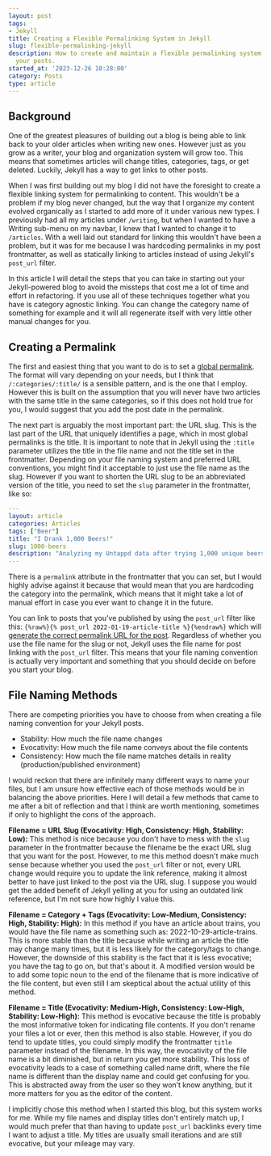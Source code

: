 ```yaml
---
layout: post
tags:
- Jekyll
title: Creating a Flexible Permalinking System in Jekyll
slug: flexible-permalinking-jekyll
description: How to create and maintain a flexible permalinking system in Jekyll for
  your posts.
started_at: '2023-12-26 10:28:00'
category: Posts
type: article
---
```


## Background

One of the greatest pleasures of building out a blog is being able to link back to your older articles when writing new ones. However just as you grow as a writer, your blog and organization system will grow too. This means that sometimes articles will change titles, categories, tags, or get deleted. Luckily, Jekyll has a way to get links to other posts. 

When I was first building out my blog I did not have the foresight to create a flexible linking system for permalinking to content. This wouldn't be a problem if my blog never changed, but the way that I organize my content evolved organically as I started to add more of it under various new types. I previously had all my articles under `/writing`, but when I wanted to have a Writing sub-menu on my navbar, I knew that I wanted to change it to `/articles`. With a well laid out standard for linking this wouldn't have been a problem, but it was for me because I was hardcoding permalinks in my post frontmatter, as well as statically linking to articles instead of using Jekyll's `post_url` filter.

In this article I will detail the steps that you can take in starting out your Jekyll-powered blog to avoid the missteps that cost me a lot of time and effort in refactoring. If you use all of these techniques together what you have is category agnostic linking. You can change the category name of something for example and it will all regenerate itself with very little other manual changes for you.

## Creating a Permalink

The first and easiest thing that you want to do is to set a [global permalink](https://jekyllrb.com/docs/permalinks/#global). The format will vary depending on your needs, but I think that `/:categories/:title/` is a sensible pattern, and is the one that I employ. However this is built on the assumption that you will never have two articles with the same title in the same categories, so if this does not hold true for you, I would suggest that you add the post date in the permalink.

The next part is arguably the most important part: the URL slug. This is the last part of the URL that uniquely identifies a page, which in most global permalinks is the title. It is important to note that in Jekyll using the `:title` parameter utilizes the title in the file name and not the title set in the frontmatter. Depending on your file naming system and preferred URL conventions, you might find it acceptable to just use the file name as the slug. However if you want to shorten the URL slug to be an abbreviated version of the title, you need to set the `slug` parameter in the frontmatter, like so:

```yaml
---
layout: article
categories: Articles
tags: ["Beer"]
title: "I Drank 1,000 Beers!"
slug: 1000-beers
description: "Analyzing my Untappd data after trying 1,000 unique beers."
---
```

There is a `permalink` attribute in the frontmatter that you can set, but I would highly advise against it because that would mean that you are hardcoding the category into the permalink, which means that it might take a lot of manual effort in case you ever want to change it in the future.

You can link to posts that you’ve published by using the `post_url` filter like this: `{%raw%}{% post_url 2022-01-19-article-title %}{%endraw%}` which will [generate the correct permalink URL for the post](https://jekyllrb.com/docs/liquid/tags/#linking-to-posts). Regardless of whether you use the file name for the slug or not, Jekyll uses the file name for post linking with the `post_url` filter. This means that your file naming convention is actually very important and something that you should decide on before you start your blog.

## File Naming Methods

There are competing priorities you have to choose from when creating a file naming convention for your Jekyll posts.
* Stability: How much the file name changes
* Evocativity: How much the file name conveys about the file contents
* Consistency: How much the file name matches details in reality (production/published environment)

I would reckon that there are infinitely many different ways to name your files, but I am unsure how effective each of those methods would be in balancing the above priorities. Here I will detail a few methods that came to me after a bit of reflection and that I think are worth mentioning, sometimes if only to highlight the cons of the approach.

**Filename = URL Slug (Evocativity: High, Consistency: High, Stability: Low):** This method is nice because you don't have to mess with the `slug` parameter in the frontmatter because the filename be the exact URL slug that you want for the post. However, to me this method doesn't make much sense because whether you used the `post_url` filter or not, every URL change would require you to update the link reference, making it almost better to have just linked to the post via the URL slug. I suppose you would get the added benefit of Jekyll yelling at you for using an outdated link reference, but I'm not sure how highly I value this.

**Filename = Category + Tags (Evocativity: Low-Medium, Consistency: High, Stability: High):** In this method if you have an article  about trains, you would have the file name as something such as: 2022-10-29-article-trains. This is more stable than the title because while writing an article the title may change many times, but it is less likely for the category/tags to change. However, the downside of this stability is the fact that it is less evocative; you have the tag to go on, but that's about it. A modified version would be to add some topic noun to the end of the filename that is more indicative of the file content, but even still I am skeptical about the actual utility of this method.

**Filename = Title (Evocativity: Medium-High, Consistency: Low-High, Stability: Low-High):** This method is evocative because the title is probably the most informative token for indicating file contents. If you don't rename your files a lot or ever, then this method is also stable. However, if you do tend to update titles, you could simply modify the frontmatter `title` parameter instead of the filename. In this way, the evocativity of the file name is a bit diminished, but in return you get more stability. This loss of evocativity leads to a case of something called name drift, where the file name is different than the display name and could get confusing for you. This is abstracted away from the user so they won’t know anything, but it more matters for you as the editor of the content. 

I implicitly chose this method when I started this blog, but this system works for me. While my file names and display titles don't entirely match up, I would much prefer that than having to update `post_url` backlinks every time I want to adjust a title. My titles are usually small iterations and are still evocative, but your mileage may vary.
